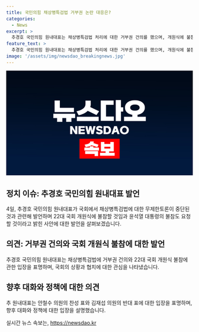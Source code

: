 ```yaml
---
title: 국민의힘 채상병특검법 거부권 논란 대응은?
categories:
  - News
excerpt: >
  추경호 국민의힘 원내대표는 채상병특검법 처리에 대한 거부권 건의를 했으며, 개원식에 불참할 것이라고 밝혔다. 그는 안철수 의원의 찬성 표 행동에 대해 추후에 의견을 나눌 것이라고 밝혀 사람들의 관심을 끌었다. 국민의힘이 협치를 지향하나 불신이 쌓인다며 유감을 피력했고, 김재섭 의원의 반대 표 행동에 대해 긍정적으로 평가했다.
feature_text: >
  추경호 국민의힘 원내대표는 채상병특검법 처리에 대한 거부권 건의를 했으며, 개원식에 불참할 것이라고 밝혔다. 그는 안철수 의원의 찬성 표 행동에 대해 추후에 의견을 나눌 것이라고 밝혀 사람들의 관심을 끌었다. 국민의힘이 협치를 지향하나 불신이 쌓인다며 유감을 피력했고, 김재섭 의원의 반대 표 행동에 대해 긍정적으로 평가했다.
image: '/assets/img/newsdao_breakingnews.jpg'
---
```


<p><img src="/assets/img/newsdao_breakingnews.jpg" alt="ranknews 속보" /></p>

<h2 data-ke-size="size26">정치 이슈: 추경호 국민의힘 원내대표 발언</h2>

<p data-ke-size="size16">4일, 추경호 국민의힘 원내대표가 국회에서 채상병특검법에 대한 무제한토론이 중단된 것과 관련해 발언하며 22대 국회 개원식에 불참할 것임과 윤석열 대통령의 불참도 요청할 것이라고 밝힌 사안에 대한 발언을 살펴보겠습니다. </p>

<h2 data-ke-size="size24">의견: 거부권 건의와 국회 개원식 불참에 대한 발언</h2>

<p data-ke-size="size16">추경호 국민의힘 원내대표는 채상병특검법에 거부권 건의와 22대 국회 개원식 불참에 관한 입장을 표명하며, 국회의 상황과 협치에 대한 관심을 나타냈습니다. </p>

<h2 data-ke-size="size24">향후 대화와 정책에 대한 의견</h2>

<p data-ke-size="size16">추 원내대표는 안철수 의원의 찬성 표와 김재섭 의원의 반대 표에 대한 입장을 표명하며, 향후 대화와 정책에 대한 입장을 설명했습니다. </p>
실시간 뉴스 속보는, <a href="https://newsdao.kr" rel="dofollow">https://newsdao.kr</a>


